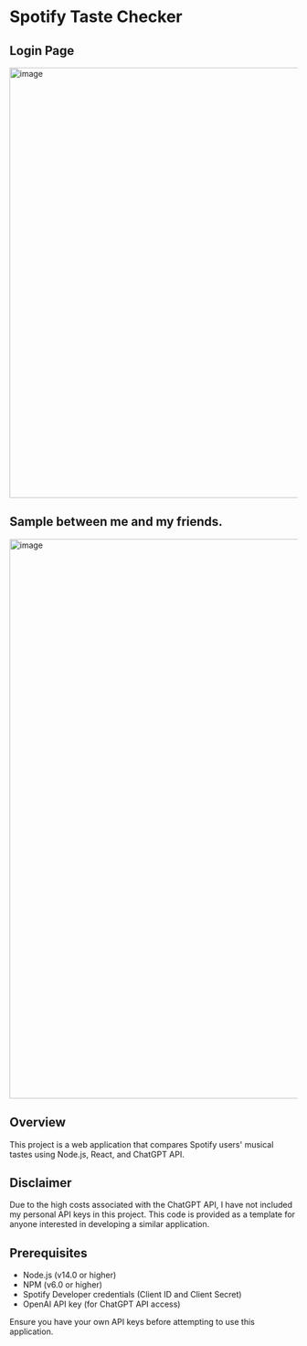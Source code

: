 # Spotify Taste Checker
## Login Page
<img width="753" alt="image" src="https://github.com/ShawnG134/Spotify-Taste-Checker/assets/168505455/e452a1c0-45d4-445f-9539-9092b5070481">

## Sample between me and my friends.
<img width="979" alt="image" src="https://github.com/ShawnG134/Spotify-Taste-Checker/assets/168505455/83581497-e8ee-469f-b060-0f7cb726231d">


## Overview
This project is a web application that compares Spotify users' musical tastes using Node.js, React, and ChatGPT API.

## Disclaimer
Due to the high costs associated with the ChatGPT API, I have not included my personal API keys in this project. This code is provided as a template for anyone interested in developing a similar application.

## Prerequisites
- Node.js (v14.0 or higher)
- NPM (v6.0 or higher)
- Spotify Developer credentials (Client ID and Client Secret)
- OpenAI API key (for ChatGPT API access)

Ensure you have your own API keys before attempting to use this application.
